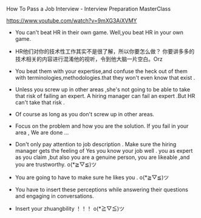
How To Pass a Job Interview - Interview Preparation MasterClass 

https://www.youtube.com/watch?v=9mXG3AiXVMY



- You can't beat HR in their own game.  Well,you beat HR in your own game.

- HR他们对你的技术性工作其实不是很了解，所以你要怎么做？ 你要讲多多的技术相关的内容进行混淆他的视听，令到他大脑一片空白。Orz

- You beat them with your expertise,and confuse the heck out of them with terminologies,methodologies.that they won't even know that exist .

- Unless you screw up in other areas ,she's not going to be able to take that risk of failing an expert.   A hiring manager can fail an expert .But HR can't take that risk . 

- Of course as long as you don't screw up in other areas.

-  Focus on the problem and how you are the solution. If you fail in your area , We are done ...

- Don't only pay attention to job description . Make sure the hiring manager gets the feeling of Yes you know your job well . you as expert as you claim ,but also you are a genuine person, you are likeable ,and you are trustworthy.  o(*≧▽≦)ツ 

-  You are going to have to make sure he likes you .  o(*≧▽≦)ツ 

- You have to insert these perceptions while answering their questions and engaging in conversations.

 - Insert your zhuangbility ！！！  o(*≧▽≦)ツ 

